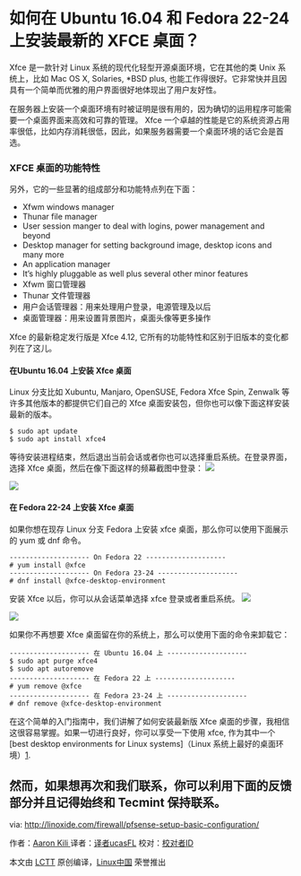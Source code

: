 
如何在 Ubuntu 16.04 和 Fedora 22-24 上安装最新的 XFCE 桌面？
====

Xfce 是一款针对 Linux 系统的现代化轻型开源桌面环境，它在其他的类 Unix 系统上，比如 Mac OS X, Solaries, *BSD plus, 也能工作得很好。它非常快并且因具有一个简单而优雅的用户界面很好地体现出了用户友好性。

在服务器上安装一个桌面环境有时被证明是很有用的，因为确切的运用程序可能需要一个桌面界面来高效和可靠的管理。 Xfce 一个卓越的性能是它的系统资源占用率很低，比如内存消耗很低，因此，如果服务器需要一个桌面环境的话它会是首选。

### XFCE 桌面的功能特性

另外，它的一些显著的组成部分和功能特点列在下面：
- Xfwm windows manager
- Thunar file manager
- User session manger to deal with logins, power management and beyond
- Desktop manager for setting background image, desktop icons and many more
- An application manager
- It’s highly pluggable as well plus several other minor features
- Xfwm 窗口管理器
- Thunar 文件管理器
- 用户会话管理器：用来处理用户登录，电源管理及以后
- 桌面管理器：用来设置背景图片，桌面头像等更多操作

Xfce 的最新稳定发行版是 Xfce 4.12, 它所有的功能特性和区别于旧版本的变化都列在了这儿。

#### 在Ubuntu 16.04 上安装 Xfce 桌面

Linux 分支比如 Xubuntu, Manjaro, OpenSUSE, Fedora Xfce Spin, Zenwalk 等许多其他版本的都提供它们自己的 Xfce 桌面安装包，但你也可以像下面这样安装最新的版本。
```
$ sudo apt update
$ sudo apt install xfce4 
```

等待安装进程结束，然后退出当前会话或者你也可以选择重启系统。在登录界面，选择 Xfce 桌面，然后在像下面这样的频幕截图中登录：
![](http://www.tecmint.com/wp-content/uploads/2016/09/Select-Xfce-Desktop-at-Login.png)

![](http://www.tecmint.com/wp-content/uploads/2016/09/XFCE-Desktop.png)


#### 在 Fedora 22-24 上安装 Xfce 桌面

如果你想在现存 Linux 分支 Fedora 上安装 xfce 桌面，那么你可以使用下面展示的 yum 或 dnf 命令。
```
-------------------- On Fedora 22 --------------------
# yum install @xfce
-------------------- On Fedora 23-24 --------------------
# dnf install @xfce-desktop-environment
```


安装 Xfce 以后，你可以从会话菜单选择 xfce 登录或者重启系统。
![](http://www.tecmint.com/wp-content/uploads/2016/09/Select-Xfce-Desktop-at-Fedora-Login.png)

![](http://www.tecmint.com/wp-content/uploads/2016/09/Install-Xfce-Desktop-in-Fedora.png)


如果你不再想要 Xfce 桌面留在你的系统上，那么可以使用下面的命令来卸载它：
```
-------------------- 在 Ubuntu 16.04 上 -------------------- 
$ sudo apt purge xfce4
$ sudo apt autoremove
-------------------- 在 Fedora 22 上 -------------------- 
# yum remove @xfce
-------------------- 在 Fedora 23-24 上 --------------------
# dnf remove @xfce-desktop-environment
```


在这个简单的入门指南中，我们讲解了如何安装最新版 Xfce 桌面的步骤，我相信这很容易掌握。如果一切进行良好，你可以享受一下使用 xfce, 作为其中一个 [best desktop environments for Linux systems]（Linux 系统上最好的桌面环境）[1].

然而，如果想再次和我们联系，你可以利用下面的反馈部分并且记得始终和 Tecmint 保持联系。
--------------------------------------------------------------------------------

via: http://linoxide.com/firewall/pfsense-setup-basic-configuration/

作者：[Aaron Kili ][a]
译者：[译者ucasFL](https://github.com/ucasFL)
校对：[校对者ID](https://github.com/校对者ID)

本文由 [LCTT](https://github.com/LCTT/TranslateProject) 原创编译，[Linux中国](https://linux.cn/) 荣誉推出

[a]: http://www.tecmint.com/author/aaronkili/
[1]: http://www.tecmint.com/best-linux-desktop-environments/
